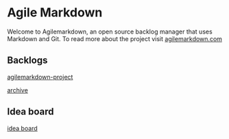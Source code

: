 # Agile Markdown

Welcome to Agilemarkdown, an open source backlog manager that uses Markdown and Git. To read more about the project visit [agilemarkdown.com](http://agilemarkdown.com)

## Backlogs

[agilemarkdown-project](agilemarkdown-project.md)

[archive](agilemarkdown-project/archive.md)

## Idea board

[idea board](ideas.md)

